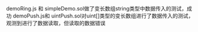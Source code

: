 demoRing.js 和 simpleDemo.sol做了变长数组string类型中数据传入的测试，成功
demoPush.js和 uintPush.sol对uint[]类型的变长数组进行了数据传入的测试，观测到进行了数据读取，但读取的数据错误
